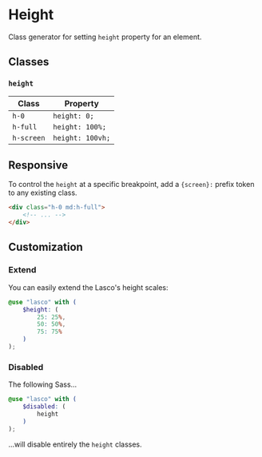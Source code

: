 # Height

Class generator for setting `height` property for an element.

## Classes

### `height`

| Class      | Property         |
|------------|------------------|
| `h-0`      | `height: 0;`     |
| `h-full`   | `height: 100%;`  |
| `h-screen` | `height: 100vh;` |

## Responsive

To control the `height` at a specific breakpoint, add a `{screen}:` prefix token to any existing class.

```html
<div class="h-0 md:h-full">
    <!-- ... -->
</div>
```

## Customization

### Extend

You can easily extend the Lasco's height scales:

```scss
@use "lasco" with (
    $height: (
        25: 25%,
        50: 50%,
        75: 75%
    )
);
```

### Disabled

The following Sass...

```scss
@use "lasco" with (
    $disabled: (
        height
    )
);
```

...will disable entirely the `height` classes.
